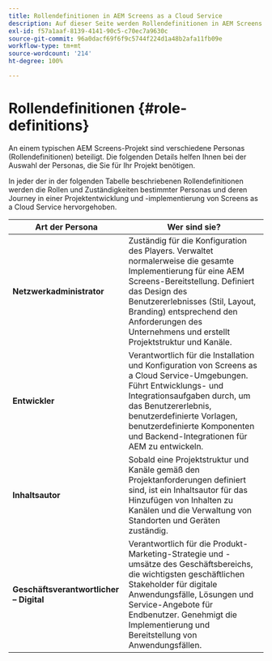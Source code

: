 ```yaml
---
title: Rollendefinitionen in AEM Screens as a Cloud Service
description: Auf dieser Seite werden Rollendefinitionen in AEM Screens as a Cloud Service beschrieben.
exl-id: f57a1aaf-8139-4141-90c5-c70ec7a9630c
source-git-commit: 96a0dacf69f6f9c5744f224d1a48b2afa11fb09e
workflow-type: tm+mt
source-wordcount: '214'
ht-degree: 100%

---
```


# Rollendefinitionen {#role-definitions}

An einem typischen AEM Screens-Projekt sind verschiedene Personas (Rollendefinitionen) beteiligt. Die folgenden Details helfen Ihnen bei der Auswahl der Personas, die Sie für Ihr Projekt benötigen.

In jeder der in der folgenden Tabelle beschriebenen Rollendefinitionen werden die Rollen und Zuständigkeiten bestimmter Personas und deren Journey in einer Projektentwicklung und -implementierung von Screens as a Cloud Service hervorgehoben.

| Art der Persona | Wer sind sie? |
|--- |--- |
| **Netzwerkadministrator** | Zuständig für die Konfiguration des Players. Verwaltet normalerweise die gesamte Implementierung für eine AEM Screens-Bereitstellung. Definiert das Design des Benutzererlebnisses (Stil, Layout, Branding) entsprechend den Anforderungen des Unternehmens und erstellt Projektstruktur und Kanäle. |
| **Entwickler** | Verantwortlich für die Installation und Konfiguration von Screens as a Cloud Service-Umgebungen. Führt Entwicklungs- und Integrationsaufgaben durch, um das Benutzererlebnis, benutzerdefinierte Vorlagen, benutzerdefinierte Komponenten und Backend-Integrationen für AEM zu entwickeln. |
| **Inhaltsautor** | Sobald eine Projektstruktur und Kanäle gemäß den Projektanforderungen definiert sind, ist ein Inhaltsautor für das Hinzufügen von Inhalten zu Kanälen und die Verwaltung von Standorten und Geräten zuständig. |
| **Geschäftsverantwortlicher – Digital** | Verantwortlich für die Produkt-Marketing-Strategie und -umsätze des Geschäftsbereichs, die wichtigsten geschäftlichen Stakeholder für digitale Anwendungsfälle, Lösungen und Service-Angebote für Endbenutzer. Genehmigt die Implementierung und Bereitstellung von Anwendungsfällen. |
